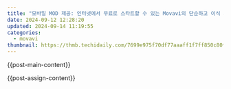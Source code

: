 ```yaml
---
title: "모바일 MOD 제공: 인터넷에서 무료로 스타트할 수 있는 Movavi의 단순하고 이식 가능한 방법"
date: 2024-09-12 12:28:20
updated: 2024-09-14 11:19:55
categories:
  - movavi
thumbnail: https://thmb.techidaily.com/7699e975f70df77aaaff1f7ff850c80f5528a8664aaaf1c97135009707fe41f7.jpg
---
```


{{post-main-content}}

<ins class="adsbygoogle"
     style="display:block"
     data-ad-format="autorelaxed"
     data-ad-client="ca-pub-7571918770474297"
     data-ad-slot="1223367746"></ins>

{{post-assign-content}}

<ins class="adsbygoogle"
     style="display:block"
     data-ad-client="ca-pub-7571918770474297"
     data-ad-slot="8358498916"
     data-ad-format="auto"
     data-full-width-responsive="true"></ins>
